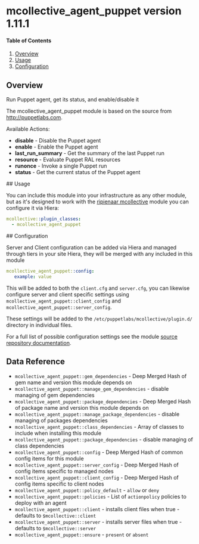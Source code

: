 # mcollective_agent_puppet version 1.11.1

#### Table of Contents

1. [Overview](#overview)
1. [Usage](#usage)
1. [Configuration](#configuration)

## Overview

Run Puppet agent, get its status, and enable/disable it

The mcollective_agent_puppet module is based on the source from http://puppetlabs.com.

Available Actions:

  * **disable** - Disable the Puppet agent
  * **enable** - Enable the Puppet agent
  * **last_run_summary** - Get the summary of the last Puppet run
  * **resource** - Evaluate Puppet RAL resources
  * **runonce** - Invoke a single Puppet run
  * **status** - Get the current status of the Puppet agent

## Usage

You can include this module into your infrastructure as any other module, but as it's designed to work with the [ripienaar mcollective](http://forge.puppet.com/ripienaar/mcollective) module you can configure it via Hiera:

```yaml
mcollective::plugin_classes:
  - mcollective_agent_puppet
```

## Configuration

Server and Client configuration can be added via Hiera and managed through tiers in your site Hiera, they will be merged with any included in this module

```yaml
mcollective_agent_puppet::config:
   example: value
```

This will be added to both the `client.cfg` and `server.cfg`, you can likewise configure server and client specific settings using `mcollective_agent_puppet::client_config` and `mcollective_agent_puppet::server_config`.

These settings will be added to the `/etc/puppetlabs/mcollective/plugin.d/` directory in individual files.

For a full list of possible configuration settings see the module [source repository documentation](http://puppetlabs.com).

## Data Reference

  * `mcollective_agent_puppet::gem_dependencies` - Deep Merged Hash of gem name and version this module depends on
  * `mcollective_agent_puppet::manage_gem_dependencies` - disable managing of gem dependencies
  * `mcollective_agent_puppet::package_dependencies` - Deep Merged Hash of package name and version this module depends on
  * `mcollective_agent_puppet::manage_package_dependencies` - disable managing of packages dependencies
  * `mcollective_agent_puppet::class_dependencies` - Array of classes to include when installing this module
  * `mcollective_agent_puppet::package_dependencies` - disable managing of class dependencies
  * `mcollective_agent_puppet::config` - Deep Merged Hash of common config items for this module
  * `mcollective_agent_puppet::server_config` - Deep Merged Hash of config items specific to managed nodes
  * `mcollective_agent_puppet::client_config` - Deep Merged Hash of config items specific to client nodes
  * `mcollective_agent_puppet::policy_default` - `allow` or `deny`
  * `mcollective_agent_puppet::policies` - List of `actionpolicy` policies to deploy with an agent
  * `mcollective_agent_puppet::client` - installs client files when true - defaults to `$mcollective::client`
  * `mcollective_agent_puppet::server` - installs server files when true - defaults to `$mcollective::server`
  * `mcollective_agent_puppet::ensure` - `present` or `absent`
